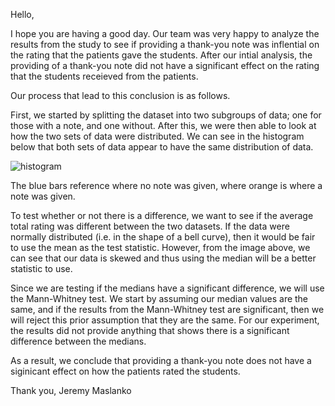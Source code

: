 Hello,

I hope you are having a good day.  Our team was very happy to analyze the results
from the study to see if providing a thank-you note was inflential on the rating that
the patients gave the students.  After our intial analysis, the providing of a thank-you
note did not have a significant effect on the rating that the students receieved from
the patients.

Our process that lead to this conclusion is as follows.

First, we started by splitting the dataset into two subgroups of data; one for those with 
a note, and one without.  After this, we were then able to look at how the two sets of 
data were distributed.  We can see in the histogram below that both sets of data appear
to have the same distribution of data.

![histogram]('images/output.png')

The blue bars reference where no note was given, where orange is where a note was given.

To test whether or not there is a difference, we want to see if the average total rating 
was different between the two datasets.  If the data were normally distributed (i.e. in the
shape of a bell curve), then it would be fair to use the mean as the test statistic.
However, from the image above, we can see that our data is skewed and thus using the median
will be a better statistic to use.

Since we are testing if the medians have a significant difference, we will use the Mann-Whitney
test.  We start by assuming our median values are the same, and if the results from the Mann-Whitney
test are significant, then we will reject this prior assumption that they are the same.  For 
our experiment, the results did not provide anything that shows there is a significant difference
between the medians.

As a result, we conclude that providing a thank-you note does not have a siginicant effect on 
how the patients rated the students.

Thank you,
Jeremy Maslanko